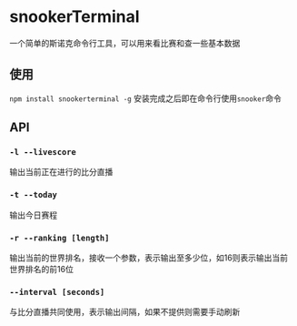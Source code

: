 # snookerTerminal
一个简单的斯诺克命令行工具，可以用来看比赛和查一些基本数据

## 使用
`npm install snookerterminal -g`
安装完成之后即在命令行使用`snooker`命令

## API
### `-l --livescore`
输出当前正在进行的比分直播
### `-t --today`
输出今日赛程
### `-r --ranking [length]`
输出当前的世界排名，接收一个参数，表示输出至多少位，如16则表示输出当前世界排名的前16位
### `--interval [seconds]`
与比分直播共同使用，表示输出间隔，如果不提供则需要手动刷新
